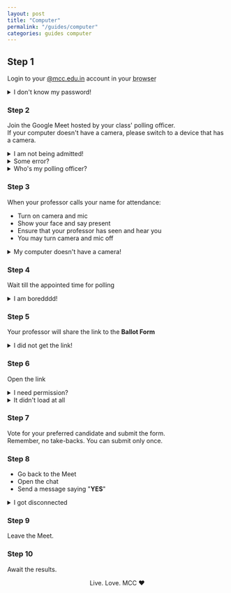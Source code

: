 ```yaml
---
layout: post
title: "Computer"
permalink: "/guides/computer"
categories: guides computer
---
```


## Step 1

Login to your [@mcc.edu.in](#) account in your
<abbr title="Chrome, Firefox, Opera Safari, or any other">browser</abbr>

<details>
<summary>I don't know my password!</summary>
<ul>
<li>Never reset it before? Ask your class rep for the default password.</li>
<li>Reset it but forgot? Use the <b>Forgot password</b> option.</li>
</ul>
</details>

### Step 2

Join the Google Meet hosted by your class' polling officer.  
If your computer doesn't have a camera, please switch to a device that has a camera.

<details>
<summary>I am not being admitted!</summary>
<ul>
<li>Click on Switch account on the top right and choose the @mcc.edu.in account and try again</li>
</ul>
</details>
<details>
<summary>Some error?</summary>
<ul>
<li>It says you cannot start the meeting or that you
are not an administrator?</li>
<li>The poll attendance has not yet started.</li> 
<li>Please wait a while and join again.</li>
</ul>
</details>
<details>
<summary>Who's my polling officer?</summary>
<ul><li>Ask your class rep</li></ul>
</details>

### Step 3

When your professor calls your name for attendance:

- Turn on camera and mic
- Show your face and say present
- Ensure that your professor has seen and hear you
- You may turn camera and mic off

<details>
<summary>My computer doesn't have a camera!</summary>
<ul>
<li>Please use a device with a camera. This is important to ensure votes are not misused.</li>
</ul>
</details>

### Step 4

Wait till the appointed time for polling

<details>
<summary>I am boredddd!</summary>
<ul>
<li>If this were in real-life you'd be standing the entire time. 😑</li>
<li>This way you at least get to sit! 🎉 </li>
</ul>
</details>

### Step 5

Your professor will share the link to the **Ballot Form**

<details>
<summary>I did not get the link!</summary>
<ul>
<li>Ask your professor where they have shared the link</li>
</ul>
</details>

### Step 6

Open the link

<details>
<summary>I need permission?</summary>
<ul>
<li>Check if you are logged into your @mcc.edu.in account</li>
</ul>
</details>
<details>
<summary>It didn't load at all</summary>
<ul>
<li>Check your internet</li>
</ul>
</details>

### Step 7

Vote for your preferred candidate and submit the form.  
Remember, no take-backs. You can submit only once.

### Step 8

- Go back to the Meet
- Open the chat
- Send a message saying "**YES**"

<details>
<summary>I got disconnected</summary>
<b>You can:</b>
<ul> 
<li>Try joining again</li>
<li>Ask a friend to send a message with your name saying "<b>YES</b>"</li>
</ul>
</details>

### Step 9

Leave the Meet.

### Step 10

Await the results.

<p style="text-align:center;">Live. Love. MCC ❤️</p>

<!--
<details>
<summary></summary>
<ul>
<li></li>
</ul>
</details>
-->
